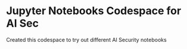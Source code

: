 # Jupyter Notebooks Codespace for AI Sec

Created this codespace to try out different AI Security notebooks